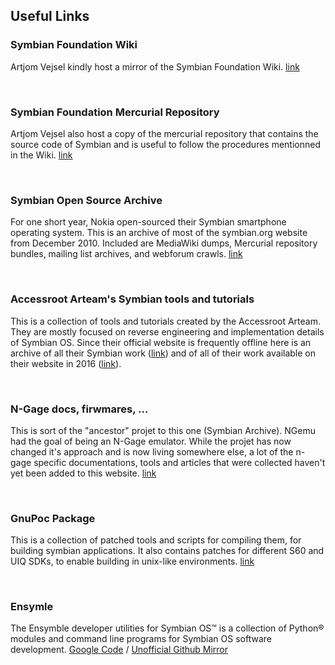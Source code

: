 ## Useful Links

### Symbian Foundation Wiki

Artjom Vejsel kindly host a mirror of the Symbian Foundation Wiki. [link](https://akawolf.org/wiki/)

<br>

### Symbian Foundation Mercurial Repository

Artjom Vejsel also host a copy of the mercurial repository that contains the source code of Symbian and is useful to follow the procedures mentionned in the Wiki. [link](https://akawolf.org/oss/)

<br>

### Symbian Open Source Archive

For one short year, Nokia open-sourced their Symbian smartphone operating system. This is an archive of most of the symbian.org website from December 2010. Included are MediaWiki dumps, Mercurial repository bundles, mailing list archives, and webforum crawls. [link](https://archive.org/details/SymbianOpenSource)

<br>

### Accessroot Arteam's Symbian tools and tutorials

This is a collection of tools and tutorials created by the Accessroot Arteam. They are mostly focused on reverse engineering and implementation details of Symbian OS. Since their official website is frequently offline here is an archive of all their Symbian work ([link](https://mega.nz/#!j8gQVABI!MOWKcTM61x87IIau0QdFYLeVVjpamCuiyFafR3OFSmI)) and of all of their work available on their website in 2016 ([link](https://mega.nz/#!v9ZAGLAQ!TTquoYgJCkWTDmOdxv0AU18x8sOpAKYMJ43-jNG0jbE)).

<br>

### N-Gage docs, firwmares, ...

This is sort of the "ancestor" projet to this one (Symbian Archive). NGemu had the goal of being an N-Gage emulator. While the projet has now changed it's approach and is now living somewhere else, a lot of the n-gage specific documentations, tools and articles that were collected haven't yet been added to this website. [link](https://github.com/NGEmu/NGEmu/wiki)

<br>

### GnuPoc Package

This is a collection of patched tools and scripts for compiling them, for building symbian applications. It also contains patches for different S60 and UIQ SDKs, to enable building in unix-like environments. [link](http://www.martin.st/symbian/)

<br>

### Ensymle

The Ensymble developer utilities for Symbian OS™ is a collection of Python® modules and command line programs for Symbian OS software development. [Google Code](https://code.google.com/archive/p/ensymble/) / [Unofficial Github Mirror](https://github.com/essaic/ensymble/)